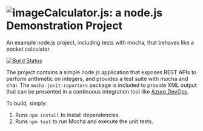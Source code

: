 ![image](https://github.com/bifrostsimple/calculator/assets/142265814/987c6f10-0c92-4b01-904b-2de7ee523245)Calculator.js: a node.js Demonstration Project
==============================================
An example node.js project, including tests with mocha, that behaves like
a pocket calculator.

[![Build Status](https://dev.azure.com/Trackly/Calculator/_apis/build/status%2Fbifrostsimple.calculator?branchName=master)](https://dev.azure.com/Trackly/Calculator/_build/latest?definitionId=6&branchName=master)

The project contains a simple node.js application that exposes REST APIs
to perform arithmetic on integers, and provides a test suite with mocha
and chai.  The `mocha-junit-reporters` package is included to provide XML
output that can be presented in a continuous integration tool like
[Azure DevOps](https://azure.com/devops).

To build, simply:

1. Runs `npm install` to install dependencies.
2. Runs `npm test` to run Mocha and execute the unit tests.

